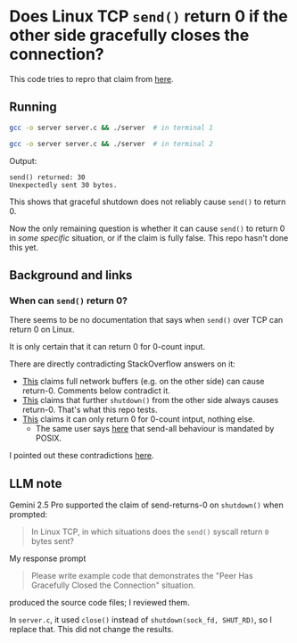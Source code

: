 # Does Linux TCP `send()` return 0 if the other side gracefully closes the connection?

This code tries to repro that claim from [here](https://stackoverflow.com/questions/3081952/with-c-tcp-sockets-can-send-return-zero#comment3186149_3082032).


## Running

```sh
gcc -o server server.c && ./server  # in terminal 1

gcc -o server server.c && ./server  # in terminal 2
```

Output:

```
send() returned: 30
Unexpectedly sent 30 bytes.
```

This shows that graceful shutdown does not reliably cause `send()` to return 0.

Now the only remaining question is whether it can cause `send()` to return 0 in _some specific_ situation, or if the claim is fully false.
This repo hasn't done this yet.


## Background and links

### When can `send()` return 0?

There seems to be no documentation that says when `send()` over TCP can return 0 on Linux.

It is only certain that it can return 0 for 0-count input.

There are directly contradicting StackOverflow answers on it:

* [This](https://stackoverflow.com/questions/8900474/when-will-send-return-less-than-the-length-argument/8900775#8900775) claims full network buffers (e.g. on the other side) can cause return-0. Comments below contradict it.
* [This](https://stackoverflow.com/questions/3081952/with-c-tcp-sockets-can-send-return-zero#comment3186149_30820320) claims that further `shutdown()` from the other side always causes return-0. That's what this repo tests.
* [This](https://stackoverflow.com/questions/33987486/c-tcp-sockets-can-send-return-0-after-using-select/33987541#33987541) claims it can only return 0 for 0-count intput, nothing else.
  * The same user says [here](https://stackoverflow.com/questions/44240934/why-is-there-no-flag-like-msg-waitall-for-send/44241287#comment95918542_44241287) that send-all behaviour is mandated by POSIX.

I pointed out these contradictions [here](https://stackoverflow.com/questions/33987486/c-tcp-sockets-can-send-return-0-after-using-select/33987541#comment140584874_33987541).


## LLM note

Gemini 2.5 Pro supported the claim of send-returns-0 on `shutdown()` when prompted:

> In Linux TCP, in which situations does the `send()` syscall return `0` bytes sent?

My response prompt

> Please write example code that demonstrates the "Peer Has Gracefully Closed the Connection" situation.

produced the source code files; I reviewed them.

In `server.c`, it used `close()` instead of `shutdown(sock_fd, SHUT_RD)`, so I replace that. This did not change the results.
